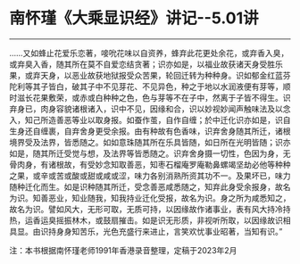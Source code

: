 # 南怀瑾《大乘显识经》讲记--5.01讲

------

……又如蜂止花爱乐恋著，唼吮花味以自资养，蜂弃此花更处余花，或弃香入臭，或弃臭入香，随其所在莫不自爱恋结贪著；识亦如是，以福业故获诸天身受胜乐果，或弃天身，以恶业故获地狱报受众苦果，轮回迁转为种种身。识如郁金红蓝芬陀利等其子皆白，破其子中不见芽花、不见异色，种之于地以水润液便有芽等，顺时滋长花果敷荣，或赤或白种种之色，色与芽等不在子中，然离于子皆不得生。识弃身已，肉身容貌诸根诸入，识中不见，因缘和合，识以妙视妙闻声触味法及以念入，知己所造善恶等业以取身报。如蚕作茧，自作自缠；於中迁化识亦如是，识自生身还自缠裹，自弃舍身更受余报。由有种故有色香味，识弃舍身随其所迁，诸根境界受及法界，皆悉随之。如如意珠随其所在乐具皆随，如日所在光明皆随；识亦如是，随其所迁受觉与想，及法界等皆悉随之。识弃舍身摄一切性，色因为身，无骨肉身，有诸根故，有受妙念知取善恶，知枣石榴庵罗庵勒鼻螺竭坚劫必他等种种之果，或辛或苦或酸或甜或咸或涩，味力各别消熟所资其功不一。及果坏已，味力随种迁化而生。如是识种随其所迁，受念善恶咸悉随之，知弃此身受余报身，故名为识。知善恶业，知业随我，知我持业迁化受报，故名为识。身之所为咸悉知之，故名为识。譬如风大，无形可取，无质可持，以因缘故作诸事业，表有风大持冷持热，运香运臭摇振林木，或鼓扇摧击。如是识无形质，非视听所取，以因缘故识相具显。由识持身身知苦乐，光色充盛行来进止，言笑欢忧事业昭著，当知有识。”

注：本书根据南怀瑾老师1991年香港录音整理，定稿于2023年2月

